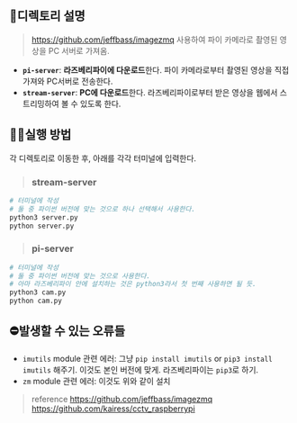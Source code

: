 ## 📁디렉토리 설명
> https://github.com/jeffbass/imagezmq 사용하여 파이 카메라로 촬영된 영상을 PC 서버로 가져옴.
* **`pi-server`**: **라즈베리파이에 다운로드**한다. 파이 카메라로부터 촬영된 영상을 직접 가져와 PC서버로 전송한다.
* **`stream-server`**: **PC에 다운로드**한다. 라즈베리파이로부터 받은 영상을 웹에서 스트리밍하여 볼 수 있도록 한다.    

## 🤷‍♀️실행 방법
각 디렉토리로 이동한 후, 아래를 각각 터미널에 입력한다.

> ### stream-server
```python
# 터미널에 작성
# 둘 중 파이썬 버전에 맞는 것으로 하나 선택해서 사용한다.
python3 server.py
python server.py
```

> ### pi-server
```python
# 터미널에 작성
# 둘 중 파이썬 버전에 맞는 것으로 사용한다.
# 아마 라즈베리파이 안에 설치하는 것은 python3라서 첫 번째 사용하면 될 듯.
python3 cam.py
python cam.py
```

## ⛔발생할 수 있는 오류들
* `imutils` module 관련 에러: 그냥 `pip install imutils` or `pip3 install imutils` 해주기. 이것도 본인 버전에 맞게. 라즈베리파이는 `pip3`로 하기.
* `zm` module 관련 에러: 이것도 위와 같이 설치


>reference
> https://github.com/jeffbass/imagezmq
> https://github.com/kairess/cctv_raspberrypi

